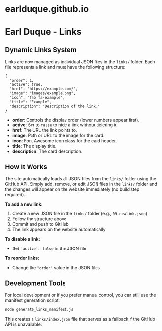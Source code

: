 # earlduque.github.io

# Earl Duque - Links

## Dynamic Links System

Links are now managed as individual JSON files in the `links/` folder. Each file represents a link and must have the following structure:

```
{
  "order": 1,
  "active": true,
  "href": "https://example.com/",
  "image": "images/example.png",
  "icon": "fab fa-example",
  "title": "Example",
  "description": "Description of the link."
}
```

- **order**: Controls the display order (lower numbers appear first).
- **active**: Set to `false` to hide a link without deleting it.
- **href**: The URL the link points to.
- **image**: Path or URL to the image for the card.
- **icon**: Font Awesome icon class for the card header.
- **title**: The display title.
- **description**: The card description.

## How It Works

The site automatically loads all JSON files from the `links/` folder using the GitHub API. Simply add, remove, or edit JSON files in the `links/` folder and the changes will appear on the website immediately (no build step required).

**To add a new link:**
1. Create a new JSON file in the `links/` folder (e.g., `09-newlink.json`)
2. Follow the structure above
3. Commit and push to GitHub
4. The link appears on the website automatically

**To disable a link:**
- Set `"active": false` in the JSON file

**To reorder links:**
- Change the `"order"` value in the JSON files

## Development Tools

For local development or if you prefer manual control, you can still use the manifest generation script:

```sh
node generate_links_manifest.js
```

This creates a `links/index.json` file that serves as a fallback if the GitHub API is unavailable.
